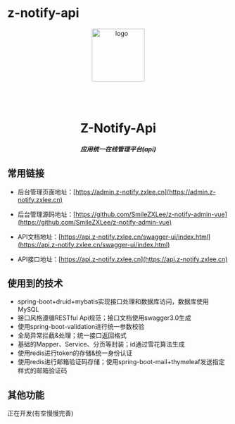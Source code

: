 # z-notify-api
<p align="center">
    <img alt="logo" src="https://admin.z-notify.zxlee.cn/logo.png" width="120" height="120" style="margin-bottom: 50px;">
</p>
<h1 align="center">Z-Notify-Api</h1>
<h5 align="center">应用统一在线管理平台(api)</h5>

## 常用链接

* 后台管理页面地址：[https://admin.z-notify.zxlee.cn](https://admin.z-notify.zxlee.cn)

* 后台管理源码地址：[https://github.com/SmileZXLee/z-notify-admin-vue](https://github.com/SmileZXLee/z-notify-admin-vue)

* API文档地址：[https://api.z-notify.zxlee.cn/swagger-ui/index.html](https://api.z-notify.zxlee.cn/swagger-ui/index.html)

* API接口地址：[https://api.z-notify.zxlee.cn](https://api.z-notify.zxlee.cn)

## 使用到的技术
* spring-boot+druid+mybatis实现接口处理和数据库访问，数据库使用MySQL
* 接口风格遵循RESTful Api规范；接口文档使用swagger3.0生成
* 使用spring-boot-validation进行统一参数校验
* 全局异常拦截&处理；统一接口返回格式
* 基础的Mapper、Service、分页等封装；id通过雪花算法生成
* 使用redis进行token的存储&统一身份认证
* 使用redis进行邮箱验证码存储；使用spring-boot-mail+thymeleaf发送指定样式的邮箱验证码

## 其他功能
正在开发(有空慢慢完善)
